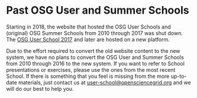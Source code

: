 # Past OSG User and Summer Schools

Starting in 2018, the website that hosted the OSG User Schools and (original) OSG Summer Schools from 2010 through 2017
was shut down.  The [OSG User School 2017](https://opensciencegrid.org/user-school-2017) and later are hosted on a
new platform.

Due to the effort required to convert the old website content to the new system, we have no plans to convert the OSG
User and Summer Schools from 2010 through 2016 to the new system.  If you want to refer to School presentations or
exercises, please use the ones from the most recent School.  If there is something that you feel is missing from the
more up-to-date materials, just contact us at user-school@opensciencegrid.org and we will do our best to help you.
